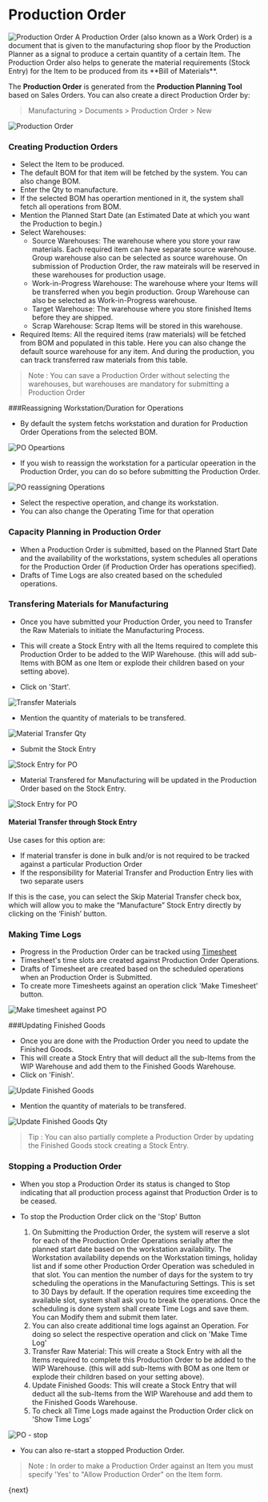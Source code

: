 <!-- add-breadcrumbs -->
# Production Order

<img class="screenshot" alt="Production Order" src="/docs/assets/img/manufacturing/manufacturing-flow.png">
A Production Order (also known as a Work Order) is a document that is given to
the manufacturing shop floor by the Production Planner as a signal to produce
a certain quantity of a certain Item. The Production Order also helps to generate
the material requirements (Stock Entry) for the Item to be produced from its
**Bill of Materials**.

The **Production Order** is generated from the **Production Planning
Tool** based on Sales Orders. You can also create a direct Production Order
by:

> Manufacturing > Documents > Production Order > New

<img class="screenshot" alt="Production Order" src="/docs/assets/img/manufacturing/production-order.png">

### Creating Production Orders

  * Select the Item to be produced.
  * The default BOM for that item will be fetched by the system. You can also change BOM.
  * Enter the Qty to manufacture.
  * If the selected BOM has operartion mentioned in it, the system shall fetch all operations from BOM.
  * Mention the Planned Start Date (an Estimated Date at which you want the Production to begin.)
  * Select Warehouses:
    * Source Warehouses: The warehouse where you store your raw materials. Each required item can have separate source warehouse. Group warehouse also can be selected as source warehouse. On submission of Production Order, the raw mateirals will be reserved in these warehouses for production usage.
    * Work-in-Progress Warehouse: The warehouse where your Items will be transferred when you begin production. Group Warehouse can also be selected as Work-in-Progress warehouse.
    * Target Warehouse: The warehouse where you store finished Items before they are shipped.
	* Scrap Warehouse: Scrap Items will be stored in this warehouse.
  * Required Items: All the required items (raw materials) will be fetched from BOM and populated in this table. Here you can also change the default source warehouse for any item. And during the production, you can track transferred raw materials from this table.

> Note : You can save a Production Order without selecting the warehouses, but warehouses are mandatory for submitting a Production Order

###Reassigning Workstation/Duration for Operations

* By default the system fetchs workstation and duration for Production Order Operations from the selected BOM.

<img class="screenshot" alt="PO Opeartions" src="/docs/assets/img/manufacturing/PO-operations.png">

* If you wish to reassign the workstation for a particular opeeration in the Production Order, you can do so before submitting the Production Order.

<img class="screenshot" alt="PO reassigning Operations" src="/docs/assets/img/manufacturing/PO-reassigning-operations.png">

* Select the respective operation, and change its workstation.
* You can also change the Operating Time for that operation

### Capacity Planning in Production Order

* When a Production Order is submitted, based on the Planned Start Date and the availability of the workstations, system schedules all operations for the Production Order (if Production Order has operations specified).
* Drafts of Time Logs are also created based on the scheduled operations.

### Transfering Materials for Manufacturing

* Once you have submitted your Production Order, you need to Transfer the Raw Materials to initiate the Manufacturing Process.
* This will create a Stock Entry with all the Items required to complete this Production Order to be added to the WIP Warehouse. (this will add sub-Items with BOM as one Item or explode their children based on your setting above).

* Click on 'Start'.

<img class="screenshot" alt="Transfer Materials" src="/docs/assets/img/manufacturing/PO-material-transfer.png">

* Mention the quantity of materials to be transfered.

<img class="screenshot" alt="Material Transfer Qty" src="/docs/assets/img/manufacturing/PO-material-transfer-qty.png">

* Submit the Stock Entry

<img class="screenshot" alt="Stock Entry for PO" src="/docs/assets/img/manufacturing/PO-SE-for-material-transfer.png">

* Material Transfered for Manufacturing will be updated in the Production Order based on the Stock Entry.

<img class="screenshot" alt="Stock Entry for PO" src="/docs/assets/img/manufacturing/PO-material-transfer-updated.png">

#### Material Transfer through Stock Entry
Use cases for this option are:
* If material transfer is done in bulk and/or is not required to be tracked against a particular Production Order
* If the responsibility for Material Transfer and Production Entry lies with two separate users

If this is the case, you can select the Skip Material Transfer check box, which will allow you to make the “Manufacture” Stock Entry directly by clicking on the ‘Finish’ button.

### Making Time Logs

* Progress in the Production Order can be tracked using [Timesheet](/docs/user/manual/en/projects/timesheet/timesheet-against-production-order.html)
* Timesheet's time slots are created against Production Order Operations.
* Drafts of Timesheet are created based on the scheduled operations when an Production Order is Submitted.
* To create more Timesheets against an operation click 'Make Timesheet' button.

<img class="screenshot" alt="Make timesheet against PO" src="/docs/assets/img/manufacturing/PO-operations-make-ts.png">

###Updating Finished Goods

* Once you are done with the Production Order you need to update the Finished Goods.
* This will create a Stock Entry that will deduct all the sub-Items from the WIP Warehouse and add them to the Finished Goods Warehouse.
* Click on 'Finish'.

<img class="screenshot" alt="Update Finished Goods" src="/docs/assets/img/manufacturing/PO-FG-update.png">

* Mention the quantity of materials to be transfered.

<img class="screenshot" alt="Update Finished Goods Qty" src="/docs/assets/img/manufacturing/PO-FG-update-qty.png">

 > Tip : You can also partially complete a Production Order by updating the Finished Goods stock creating a Stock Entry.
 
### Stopping a Production Order

* When you stop a Production Order its status is changed to Stop indicating that all production process against that Production Order is to be ceased.
* To stop the Production Order click on the 'Stop' Button

  1. On Submitting the Production Order, the system will reserve a slot for each of the Production Order Operations serially after the planned start date based on the workstation availability. The Workstation availability depends on the Workstation timings, holiday list and if some other Production Order Operation was scheduled in that slot. You can mention the number of days for the system to try scheduling the operations in the Manufacturing Settings. This is set to 30 Days by default. If the operation requires time exceeding the available slot, system shall ask you to break the operations. Once the scheduling is done system shall create Time Logs and save them. You can Modify them and submit them later.
  2. You can also create additional time logs against an Operation. For doing so select the respective operation and click on 'Make Time Log'
  3. Transfer Raw Material: This will create a Stock Entry with all the Items required to complete this Production Order to be added to the WIP Warehouse. (this will add sub-Items with BOM as one Item or explode their children based on your setting above).
  4. Update Finished Goods: This will create a Stock Entry that will deduct all the sub-Items from the WIP Warehouse and add them to the Finished Goods Warehouse.
  5. To check all Time Logs made against the Production Order click on 'Show Time Logs'

<img class="screenshot" alt="PO - stop" src="/docs/assets/img/manufacturing/PO-stop.png">

* You can also re-start a stopped Production Order.

> Note : In order to make a Production Order against an Item you must specify 'Yes' to "Allow Production Order" on the Item form.

{next}
